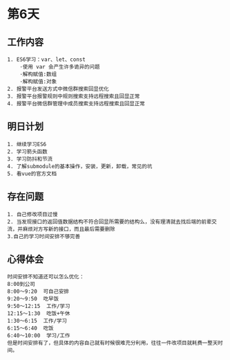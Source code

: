 # 第6天

## 工作内容

    1. ES6学习：var、let、const
        ·使用 var 会产生许多诡异的问题
        ·解构赋值:数组
        ·解构赋值:对象
    2. 报警平台发送方式中微信群搜索回显优化
    3. 报警平台报警规则中规则搜索支持远程搜索且回显正常
    4. 报警平台微信群管理中成员搜索支持远程搜索且回显正常

## 明日计划

    1. 继续学习ES6
    2. 学习箭头函数
    3. 学习防抖和节流
    4. 了解submodule的基本操作，安装，更新，卸载，常见的坑
    5. 看vue的官方文档

## 存在问题

    1. 自己修改项目过慢
    2. 当发现接口的返回值数据结构不符合回显所需要的结构么，没有理清就去找后端的前辈交流，并麻烦对方写新的接口，而且最后需要删除
    3.自己的学习时间安排不够完善

## 心得体会

    时间安排不知道还可以怎么优化：
    8:00到公司
    8:00～9:20  可自己安排
    9:20～9:50  吃早饭
    9:50～12:15  工作/学习
    12:15～1:30  吃饭+午休
    1:30～6:15  工作/学习
    6:15～6:40  吃饭
    6:40～10:00  学习/工作
    但是时间安排有了，但具体的内容自己就有时候很难充分利用，往往一件改项目就耗费一整天时间。
